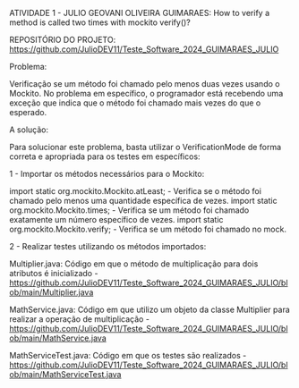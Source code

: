 ATIVIDADE 1 - JULIO GEOVANI OLIVEIRA GUIMARAES: How to verify a method is called two times with mockito verify()?

REPOSITÓRIO DO PROJETO: https://github.com/JulioDEV11/Teste_Software_2024_GUIMARAES_JULIO

Problema:

Verificação se um método foi chamado pelo menos duas vezes usando o Mockito. No problema em específico, o programador 
está recebendo uma exceção que indica que o método foi chamado mais vezes do que o esperado. 

A solução:

Para solucionar este problema, basta utilizar o VerificationMode de forma correta e apropriada para os testes em específicos:

1 - Importar os métodos necessários para o Mockito:

import static org.mockito.Mockito.atLeast; - Verifica se o método foi chamado pelo menos uma quantidade específica de vezes. 
import static org.mockito.Mockito.times; - Verifica se um método foi chamado exatamente um número específico de vezes.
import static org.mockito.Mockito.verify; - Verifica se um método foi chamado no mock. 

2 - Realizar testes utilizando os métodos importados:

Multiplier.java: Código em que o método de multiplicação para dois atributos é inicializado - https://github.com/JulioDEV11/Teste_Software_2024_GUIMARAES_JULIO/blob/main/Multiplier.java

MathService.java: Código em que utilizo um objeto da classe Multiplier para realizar a operação de multiplicação - https://github.com/JulioDEV11/Teste_Software_2024_GUIMARAES_JULIO/blob/main/MathService.java

MathServiceTest.java: Código em que os testes são realizados - https://github.com/JulioDEV11/Teste_Software_2024_GUIMARAES_JULIO/blob/main/MathServiceTest.java





